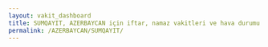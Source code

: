```yaml
---
layout: vakit_dashboard
title: SUMQAYIT, AZERBAYCAN için iftar, namaz vakitleri ve hava durumu - ilçe/eyalet seç
permalink: /AZERBAYCAN/SUMQAYIT/
---
```


<script type="text/javascript">
  var GLOBAL_COUNTRY = 'AZERBAYCAN';
  var GLOBAL_CITY = 'SUMQAYIT';
  var GLOBAL_STATE = '';
  var lat = 72;
  var lon = 21;
</script>
